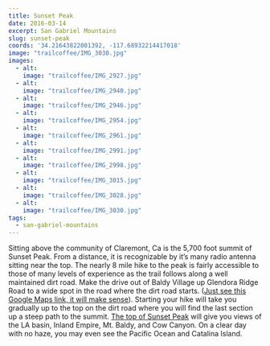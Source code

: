 ```yaml
---
title: Sunset Peak
date: 2016-03-14
excerpt: San Gabriel Mountains
slug: sunset-peak
coords: '34.21643822001392, -117.68932214417018'
image: "trailcoffee/IMG_3030.jpg"
images:
  - alt: 
    image: "trailcoffee/IMG_2927.jpg"
  - alt: 
    image: "trailcoffee/IMG_2940.jpg"
  - alt: 
    image: "trailcoffee/IMG_2946.jpg"
  - alt: 
    image: "trailcoffee/IMG_2954.jpg"
  - alt: 
    image: "trailcoffee/IMG_2961.jpg"
  - alt: 
    image: "trailcoffee/IMG_2991.jpg"
  - alt: 
    image: "trailcoffee/IMG_2998.jpg"
  - alt: 
    image: "trailcoffee/IMG_3015.jpg"
  - alt: 
    image: "trailcoffee/IMG_3028.jpg"
  - alt: 
    image: "trailcoffee/IMG_3030.jpg"
tags:
  - san-gabriel-mountains
---
```

Sitting above the community of Claremont, Ca is the 5,700 foot summit of Sunset Peak. From a distance, it is recognizable by it’s many radio antenna sitting near the top. The nearly 8 mile hike to the peak is fairly accessible to those of many levels of experience as the trail follows along a well maintained dirt road. Make the drive out of Baldy Village up Glendora Ridge Road to a wide spot in the road where the dirt road starts. (<a href="https://www.google.com/maps/place/34%C2%B013'08.3%22N+117%C2%B042'45.1%22W/@34.2189914,-117.7147177,956m/data=!3m2!1e3!4b1!4m2!3m1!1s0x0:0x0?hl=en">Just see this Google Maps link, it will make sense</a>). Starting your hike will take you gradually up to the top on the dirt road where you will find the last section up a steep path to the summit. <a href="https://www.google.com/maps/place/Sunset+Peak,+California+91711/@34.2164193,-117.6898144,956m/data=!3m1!1e3!4m2!3m1!1s0x80c33ba793f494d3:0x90cbcddd584e67a3?hl=en">The top of Sunset Peak</a> will give you views of the LA basin, Inland Empire, Mt. Baldy, and Cow Canyon. On a clear day with no haze, you may even see the Pacific Ocean and Catalina Island.